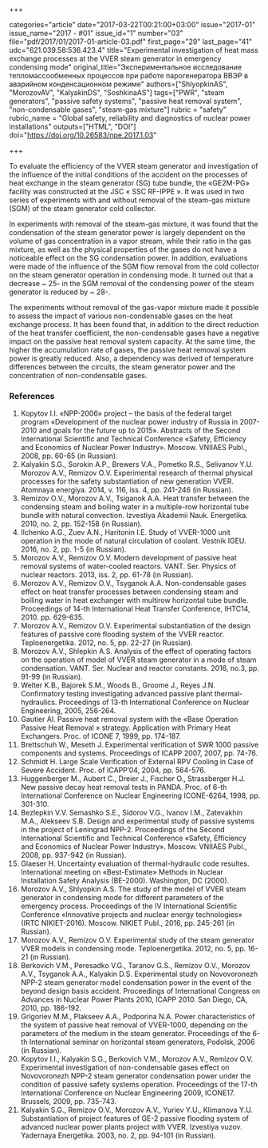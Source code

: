 +++

categories="article"
date="2017-03-22T00:21:00+03:00"
issue="2017-01"
issue_name="2017 - #01"
issue_id="1"
number="03"
file="pdf/2017/01/2017-01-article-03.pdf"
first_page="29"
last_page="41"
udc="621.039.58:536.423.4"
title="Experimental investigation of heat mass exchange processes at the VVER steam generator in emergency condensing mode"
original_title="Экспериментальное исследование тепломассообменных процессов при работе парогенератора ВВЭР в аварийном конденсационном режиме"
authors=["ShlyopkinAS", "MorozovAV", "KalyakinDS", "SoshkinaAS"]
tags=["PWR", "steam generators", "passive safety systems", "passive heat removal system", "non-condensable gases", "steam-gas mixture"]
rubric = "safety"
rubric_name = "Global safety, reliability and diagnostics of nuclear power installations"
outputs=["HTML", "DOI"]
doi="https://doi.org/10.26583/npe.2017.1.03"

+++

To evaluate the efficiency of the VVER steam generator and investigation of the influence of the initial conditions of the accident on the processes of heat exchange in the steam generator (SG) tube bundle, the «GE2M-PG» facility was constructed at the JSC « SSC RF-IPPE ». It was used in two series of experiments with and without removal of the steam-gas mixture (SGM) of the steam generator cold collector.

In experiments with removal of the steam-gas mixture, it was found that the condensation of the steam generator power is largely dependent on the volume of gas concentration in a vapor stream, while their ratio in the gas mixture, as well as the physical properties of the gases do not have a noticeable effect on the SG condensation power. In addition, evaluations were made of the influence of the SGM flow removal from the cold collector on the steam generator operation in condensing mode. It turned out that a decrease ~ 25- in the SGM removal of the condensing power of the steam generator is reduced by ~ 28-.

The experiments without removal of the gas-vapor mixture made it possible to assess the impact of various non-condensable gases on the heat exchange process. It has been found that, in addition to the direct reduction of the heat transfer coefficient, the non-condensable gases have a negative impact on the passive heat removal system capacity. At the same time, the higher the accumulation rate of gases, the passive heat removal system power is greatly reduced. Also, a dependency was derived of temperature differences between the circuits, the steam generator power and the concentration of non-condensable gases.

### References

1. Kopytov I.I. «NPP-2006» project – the basis of the federal target program «Development of the nuclear power industry of Russia in 2007-2010 and goals for the future up to 2015». Abstracts of the Second International Scientific and Technical Conference «Safety, Efficiency and Economics of Nuclear Power Industry». Moscow. VNIIAES Publ., 2008, pp. 60-65 (in Russian).
2. Kalyakin S.G., Sorokin A.P., Brewers V.A., Pometko R.S., Selivanov Y.U. Morozov A.V., Remizov O.V. Experimental research of thermal physical processes for the safety substantiation of new generation VVER. Atomnaya energiya. 2014, v. 116, iss. 4, pp. 241-246 (in Russian).
3. Remizov O.V., Morozov A.V., Tsiganok A.A. Heat transfer between the condensing steam and boiling water in a multiple-row horizontal tube bundle with natural convection. Izvestiya Akademii Nauk. Energetika. 2010, no. 2, pp. 152-158 (in Russian).
4. Ilchenko A.G., Zuev A.N., Haritonin I.E. Study of VVER-1000 unit operation in the mode of natural circulation of coolant. Vestnik IGEU. 2016, no. 2, pp. 1-5 (in Russian).
5. Morozov A.V., Remizov O.V. Modern development of passive heat removal systems of water-cooled reactors. VANT. Ser. Physics of nuclear reactors. 2013, iss. 2, pp. 61-78 (in Russian).
6. Morozov A.V., Remizov O.V., Tsyganok A.A. Non-condensable gases effect on heat transfer processes between condensing steam and boiling water in heat exchanger with multirow horizontal tube bundle. Proceedings of 14-th International Heat Transfer Conference, IHTC14, 2010. pp. 629-635.
7. Morozov A.V., Remizov O.V. Experimental substantiation of the design features of passive core flooding system of the VVER reactor. Teploenergetika. 2012, no. 5, pp. 22-27 (in Russian).
8. Morozov A.V., Shlepkin A.S. Analysis of the effect of operating factors on the operation of model of VVER steam generator in a mode of steam condensation. VANT. Ser. Nuclear and reactor constants. 2016, no.3, pp. 91-99 (in Russian).
9. Welter K.B., Bajorek S.M., Woods B., Groome J., Reyes J.N. Confirmatory testing investigating advanced passive plant thermal-hydraulics. Proceedings of 13-th International Conference on Nuclear Engineering, 2005, 256-264.
10. Gautier Al. Passive heat removal system with the «Base Operation Passive Heat Removal » strategy. Application with Primary Heat Exchangers. Proc. of ICONE 7, 1999, pp. 174-187.
11. Brettschuh W., Meseth J. Experimental verification of SWR 1000 passive components and systems. Proceedings of ICAPP 2007, 2007, pp. 74-76.
12. Schmidt H. Large Scale Verification of External RPV Cooling in Case of Severe Accident. Proc. of ICAPP’04, 2004, pp. 564-576.
13. Huggenberger M., Aubert C., Dreier J., Fischer O., Strassberger H.J. New passive decay heat removal tests in PANDA. Proc. of 6-th International Conference on Nuclear Engineering ICONE-6264, 1998, pp. 301-310.
14. Bezlepkin V.V. Semashko S.E., Sidorov V.G., Ivanov I.M., Zatevakhin M.A., Alekseev S.B. Design and experimental study of passive systems in the project of Leningrad NPP-2. Proceedings of the Second International Scientific and Technical Conference «Safety, Efficiency and Economics of Nuclear Power Industry». Moscow. VNIIAES Publ., 2008, pp. 937-942 (in Russian).
15. Glaeser H. Uncertainty evaluation of thermal-hydraulic code resultes. International meeting on «Best-Estimate» Methods in Nuclear Installation Safety Analysis (BE-2000). Washington, DC (2000).
16. Morozov A.V., Shlyopkin A.S. The study of the model of VVER steam generator in condensing mode for different parameters of the emergency process. Proceedings of the IV International Scientific Conference «Innovative projects and nuclear energy technologies» (IRTC NIKIET-2016). Moscow. NIKIET Publ., 2016, pp. 245-261 (in Russian).
17. Morozov A.V., Remizov O.V. Experimental study of the steam generator VVER models in condensing mode. Teploenergetika. 2012, no. 5, pp. 16-21 (in Russian).
18. Berkovich V.M., Peresadko V.G., Taranov G.S., Remizov O.V., Morozov A.V., Tsyganok A.A., Kalyakin D.S. Experimental study on Novovoronezh NPP-2 steam generator model condensation power in the event of the beyond design basis accident. Proceedings of International Congress on Advances in Nuclear Power Plants 2010, ICAPP 2010. San Diego, CA, 2010, pp. 186-192.
19. Grigoriev M.M., Plakseev A.A., Podporina N.A. Power characteristics of the system of passive heat removal of VVER-1000, depending on the parameters of the medium in the steam generator. Proceedings of the 6-th International seminar on horizontal steam generators, Podolsk, 2006 (in Russian).
20. Kopytov I.I., Kalyakin S.G., Berkovich V.M., Morozov A.V., Remizov O.V. Experimental investigation of non-condensable gases effect on Novovoronezh NPP-2 steam generator condensation power under the condition of passive safety systems operation. Proceedings of the 17-th International Conference on Nuclear Engineering 2009, ICONE17. Brussels, 2009, pp. 735-743.
21. Kalyakin S.G., Remizov O.V., Morozov A.V., Yuriev Y.U., Klimanova Y.U. Substantiation of project features of GE-2 passive flooding system of advanced nuclear power plants project with VVER. Izvestiya vuzov. Yadernaya Energetika. 2003, no. 2, pp. 94-101 (in Russian).
